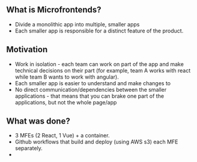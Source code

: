 ## What is Microfrontends?
- Divide a monolithic app into multiple, smaller apps
- Each smaller app is responsible for a distinct feature of the product.

## Motivation
- Work in isolation - each team can work on part of the app and make technical decisions on their part (for example, team A works with react while team B wants to work with angular).
- Each smaller app is easier to understand and make changes to
- No direct communication/dependencies between the smaller applications - that means that you can brake one part of the applications, but not the whole page/app

## What was done?
- 3 MFEs (2 React, 1 Vue) + a container.
- Github workflows that build and deploy (using AWS s3) each MFE separately.
-
